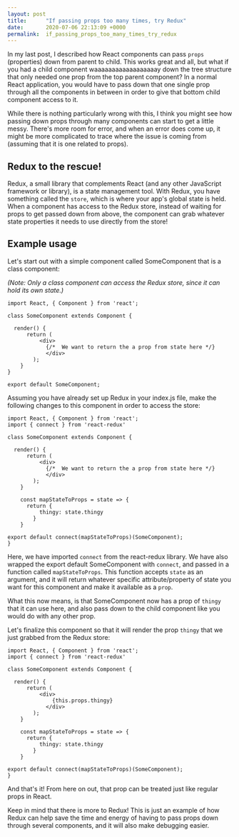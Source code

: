 ```yaml
---
layout: post
title:      "If passing props too many times, try Redux"
date:       2020-07-06 22:13:09 +0000
permalink:  if_passing_props_too_many_times_try_redux
---
```



In my last post, I described how React components can pass `props` (properties) down from parent to child.  This works great and all, but what if you had a child component waaaaaaaaaaaaaaaaaay down the tree structure that only needed one prop from the top parent component?  In a normal React application, you would have to pass down that one single prop through all the components in between in order to give that bottom child component access to it.

While there is nothing particularly wrong with this, I think you might see how passing down props through many components can start to get a little messy.  There's more room for error, and when an error does come up, it might be more complicated to trace where the issue is coming from (assuming that it is one related to props). 


## Redux to the rescue!

Redux, a small library that complements React (and any other JavaScript framework or library), is a state management tool.  With Redux, you have something called the `store`, which is where your app's global state is held.  When a component has access to the Redux store, instead of waiting for props to get passed down from above, the component can grab whatever state properties it needs to use directly from the store!


## Example usage

Let's start out with a simple component called SomeComponent that is a class component:

*(Note:  Only a class component can access the Redux store, since it can hold its own state.)*

```
import React, { Component } from 'react';

class SomeComponent extends Component { 

  render() {
	  return (
		  <div>
		    {/*  We want to return the a prop from state here */}
			</div>
		);
	}
}

export default SomeComponent;
```

Assuming you have already set up Redux in your index.js file, make the following changes to this component in order to access the store:

```
import React, { Component } from 'react';
import { connect } from 'react-redux'

class SomeComponent extends Component { 

  render() {
	  return (
		  <div>
		    {/*  We want to return the a prop from state here */}
			</div>
		);
	}
	
	const mapStateToProps = state => {
	  return {
		  thingy: state.thingy
		}
	}
	
export default connect(mapStateToProps)(SomeComponent);
}
```

Here, we have imported `connect` from the react-redux library.  We have also wrapped the export default SomeComponent with `connect`, and passed in a function called `mapStateToProps`.  This function accepts `state` as an argument, and it will return whatever specific attribute/property of state you want for this component and make it available as a `prop`. 

What this now means, is that SomeComponent now has a prop of `thingy` that it can use here, and also pass down to the child component like you would do with any other prop.  

Let's finalize this component so that it will render the prop `thingy` that we just grabbed from the Redux store: 

```
import React, { Component } from 'react';
import { connect } from 'react-redux'

class SomeComponent extends Component { 

  render() {
	  return (
		  <div>
			  {this.props.thingy} 
			</div>
		);
	}
	
	const mapStateToProps = state => {
	  return {
		  thingy: state.thingy
		}
	}
	
export default connect(mapStateToProps)(SomeComponent);
}
```

And that's it!  From here on out, that prop can be treated just like regular props in React. 

Keep in mind that there is more to Redux!  This is just an example of how Redux can help save the time and energy of having to pass props down through several components, and it will also make debugging easier. 

